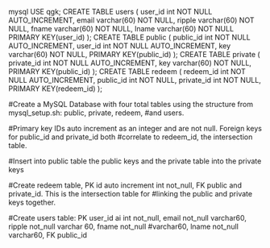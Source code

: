 mysql
USE qgk;
CREATE TABLE users (
	user_id int NOT NULL AUTO_INCREMENT,
	email varchar(60) NOT NULL,
	ripple varchar(60) NOT NULL,
	fname varchar(60) NOT NULL,
	lname varchar(60) NOT NULL
	PRIMARY KEY(user_id)
);
CREATE TABLE public (
	public_id int NOT NULL AUTO_INCREMENT,
	user_id int NOT NULL AUTO_INCREMENT,
	key varchar(60) NOT NULL,
	PRIMARY KEY(public_id)
);
CREATE TABLE private (
	private_id int NOT NULL AUTO_INCREMENT,
	key varchar(60) NOT NULL,
	PRIMARY KEY(public_id)
);
CREATE TABLE redeem (
	redeem_id int NOT NULL AUTO_INCREMENT,
	public_id int NOT NULL,
	private_id int NOT NULL,
	PRIMARY KEY(redeem_id)
);

#Create a MySQL Database with four total tables using the structure from mysql_setup.sh: public, private, redeem, 
#and users.

#Primary key IDs auto increment as an integer and are not null. Foreign keys for public_id and private_id both 
#correlate to redeem_id, the intersection table.

#Insert into public table the public keys and the private table into the private keys

#Create redeem table, PK id auto increment int not_null, FK public and private_id. This is the intersection table for
#linking the public and private keys together.

#Create users table: PK user_id ai int not_null, email not_null varchar60, ripple not_null varchar 60, fname not_null 
#varchar60, lname not_null varchar60, FK public_id
